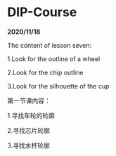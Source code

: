 # DIP-Course


**2020/11/18**


The content of lesson seven:


1.Look for the outline of a wheel


2.Look for the chip outline


3.Look for the silhouette of the cup



第一节课内容：


1.寻找车轮的轮廓


2.寻找芯片轮廓


3.寻找水杯轮廓

